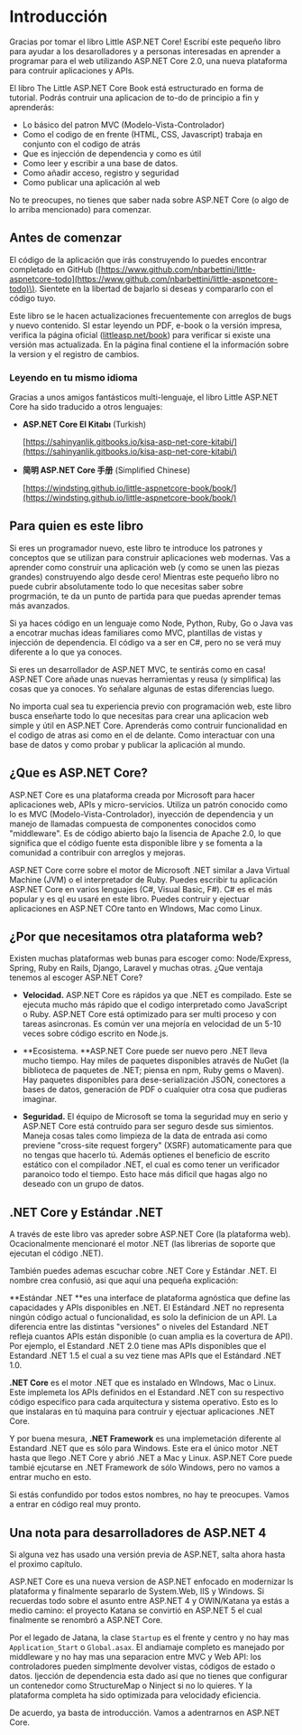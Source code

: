 # Introducción

Gracias por tomar el libro Little ASP.NET Core! Escribí este pequeño libro para ayudar a los desarolladores y a personas interesadas en aprender a programar para el web utilizando ASP.NET Core 2.0, una nueva plataforma para contruir aplicaciones y APIs.

El libro The Little ASP.NET Core Book está estructurado en forma de tutorial. Podrás contruir una aplicacion de to-do de principio a fin y aprenderás:

* Lo básico del patron MVC \(Modelo-Vista-Controlador\)
* Como el codigo de en frente \(HTML, CSS, Javascript\) trabaja en conjunto con el codigo de atrás
* Que es injección de dependencia y como es útil
* Como leer y escribir a una base de datos.
* Como añadir acceso, registro y seguridad
* Como publicar una aplicación al web

No te preocupes, no tienes que saber nada sobre ASP.NET Core \(o algo de lo arriba mencionado\) para comenzar.

## Antes de comenzar

El código de la aplicación que irás construyendo lo puedes encontrar completado en GitHub \([https://www.github.com/nbarbettini/little-aspnetcore-todo](https://www.github.com/nbarbettini/little-aspnetcore-todo)\). Sientete en la libertad de bajarlo si deseas y compararlo con el código tuyo.

Este libro se le hacen actualizaciones frecuentemente con arreglos de bugs y nuevo contenido. SI estar leyendo un PDF, e-book o la versión impresa, verifica la página oficial \([littleasp.net/book](http://www.littleasp.net/book)\) para verificar si existe una versión mas actualizada. En la página final contiene el la información sobre la version y el registro de cambios.

### Leyendo en tu mismo idioma

Gracias a unos amigos fantásticos multi-lenguaje, el libro Little ASP.NET Core ha sido traducido a otros lenguajes:

* **ASP.NET Core El Kitabı** \(Turkish\)

  [https://sahinyanlik.gitbooks.io/kisa-asp-net-core-kitabi/](https://sahinyanlik.gitbooks.io/kisa-asp-net-core-kitabi/)

* **简明 ASP.NET Core 手册** \(Simplified Chinese\)

  [https://windsting.github.io/little-aspnetcore-book/book/](https://windsting.github.io/little-aspnetcore-book/book/)

## Para quien es este libro

Si eres un programador nuevo, este libro te introduce los patrones y conceptos que se utilizan para construir aplicaciones web modernas. Vas a aprender como construir una aplicación web \(y como se unen las piezas grandes\) construyendo algo desde cero! Mientras este pequeño libro no puede cubrir absolutamente todo lo que necesitas saber sobre progrmación, te da un punto de partida para que puedas aprender temas más avanzados.

Si ya haces código en un lenguaje como Node, Python, Ruby, Go o Java vas a encotrar muchas ideas familiares como MVC, plantillas de vistas y injección de dependencia. El código va a ser en C\#, pero no se verá muy diferente a lo que ya conoces.

Si eres un desarrollador de ASP.NET MVC, te sentirás como en casa! ASP.NET Core añade unas nuevas herramientas y reusa \(y simplifica\) las cosas que ya conoces. Yo señalare algunas de estas diferencias luego.

No importa cual sea tu experiencia previo con programación web, este libro busca enseñarte todo lo que necesitas para crear una aplicacion web simple y útil en ASP.NET Core. Aprenderás como contruir funcionalidad en el codigo de atras asi como en el de delante. Como interactuar con una base de datos y como probar y publicar la aplicación al mundo.

## ¿Que es ASP.NET Core?

ASP.NET Core es una plataforma creada por Microsoft para hacer aplicaciones web, APIs y micro-servicios. Utiliza un patrón conocido como lo es MVC \(Modelo-Vista-Controlador\), inyección de dependencia y un manejo de llamadas compuesta de componentes conocidos como "middleware". Es de código abierto bajo la lisencia de Apache 2.0, lo que significa que el código fuente esta disponible libre y se fomenta a la comunidad a contribuir con arreglos y mejoras.

ASP.NET Core corre sobre el motor de Microsoft .NET similar a Java Virtual Machine \(JVM\) o el interpretador de Ruby. Puedes escribir tu aplicación ASP.NET Core en varios lenguajes \(C\#, Visual Basic, F\#\). C\# es el más popular y es ql eu usaré en este libro. Puedes contruir y ejectuar aplicaciones en ASP.NET COre tanto en WIndows, Mac como Linux.

## ¿Por que necesitamos otra plataforma web?

Existen muchas plataformas web bunas para escoger como: Node/Express, Spring, Ruby en Rails, Django, Laravel y muchas otras. ¿Que ventaja tenemos al escoger ASP.NET Core?

* **Velocidad.** ASP.NET Core es rápidos ya que .NET es compilado. Este se ejecuta mucho más rápido que el codigo interpretado como JavaScript o Ruby. ASP.NET Core está optimizado para ser multi proceso y con tareas asincronas. Es común ver una mejoría en velocidad de un 5-10 veces sobre código escrito en Node.js.

* **Ecosistema. **ASP.NET Core puede ser nuevo pero .NET lleva mucho tiempo. Hay miles de paquetes disponibles através de NuGet \(la biblioteca de paquetes de .NET; piensa en npm, Ruby gems o Maven\). Hay paquetes disponibles para dese-serialización JSON, conectores a bases de datos, generación de PDF o cualquier otra cosa que pudieras imaginar.

* **Seguridad.** El équipo de Microsoft se toma la seguridad muy en serio y ASP.NET Core está contruido para ser seguro desde sus simientos. Maneja cosas tales como limpieza de la data de entrada asi como previene "cross-site request forgery" \(XSRF\) automaticamente para que no tengas que hacerlo tú. Además optienes el beneficio de escrito estático con el compilador .NET, el cual es como tener un verificador paranoico todo el tiempo. Esto hace más dificil que hagas algo no deseado con un grupo de datos.

## .NET Core y Estándar .NET

A través de este libro vas apreder sobre ASP.NET Core \(la plataforma web\). Ocacionalmente mencionaré el motor .NET \(las librerias de soporte que ejecutan el código .NET\).

También puedes ademas escuchar cobre .NET Core y Estándar .NET. El nombre crea confusió, asi que aquí una pequeña explicación:

**Estándar .NET **es una interface de plataforma agnóstica que define las capacidades y APIs disponibles en .NET. El Estándard .NET no representa ningún código actual o funcionalidad, es solo la definicion de un API. La diferencia entre las distintas "versiones" o niveles del Estandard .NET refleja cuantos APIs están disponible \(o cuan amplia es la covertura de API\). Por ejemplo, el Estandard .NET 2.0 tiene mas APIs disponibles que el Estandard .NET 1.5 el cual a su vez tiene mas APIs que el Estándard .NET 1.0. 

**.NET Core** es el motor .NET que es instalado en WIndows, Mac o Linux. Este implemeta los APIs definidos en el Estandard .NET con su respectivo código especifico para cada arquitectura y sistema operativo. Esto es lo que instalaras en tú maquina para contruir y ejectuar aplicaciones .NET Core.

Y por buena mesura, **.NET Framework**  es una implemetación diferente al Estandard .NET que es sólo para Windows. Este era el único motor .NET hasta que llego .NET Core y abrió .NET a Mac y Linux. ASP.NET Core puede tambié ejcutarse en .NET Framework de sólo Windows, pero no vamos a entrar mucho en esto.

Si estás confundido por todos estos nombres, no hay te preocupes. Vamos a entrar en código real muy pronto.

## Una nota para desarrolladores de ASP.NET 4

Si alguna vez has usado una versión previa de ASP.NET, salta ahora hasta el proximo capítulo.

ASP.NET Core es una nueva version de ASP.NET enfocado en modernizar  ls plataforma y finalmente separarlo de System.Web, IIS y Windows. Si recuerdas todo sobre el asunto entre ASP.NET 4 y OWIN/Katana ya estás a medio camino: el proyecto Katana se convirtió en ASP.NET 5 el cual finalmente se renombró a ASP.NET Core.

Por el legado de Jatana, la clase `Startup` es el frente y centro y no hay mas `Application_Start` o `Global.asax`. El andiamaje completo es manejado por middleware y no hay mas una separacion entre MVC y Web API: los controladores pueden simplmente devolver vistas, códigos de estado o datos. Ijección de dependencia esta dado así que no tienes que configurar un contenedor como StructureMap o Ninject si no lo quieres. Y la plataforma completa ha sido optimizada para velocidady eficiencia.

De acuerdo, ya basta de introducción. Vamos a adentrarnos en ASP.NET Core.

